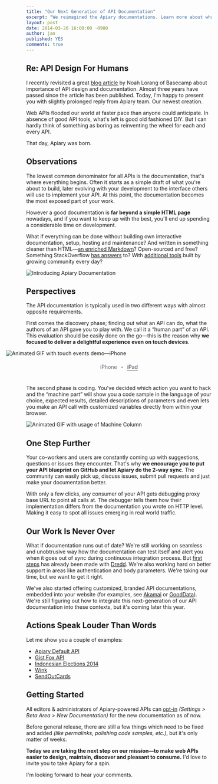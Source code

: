 ```yaml
---
title: "Our Next Generation of API Documentation"
excerpt: "We reimagined the Apiary documentations. Learn more about what's new and what drove our design decisions."
layout: post
date: 2014-03-20 16:00:00 -0900
author: jan
published: YES
comments: true
---
```


## Re: API Design For Humans

I recently revisited a great [blog article](http://37signals.com/svn/posts/3018-api-design-for-humans) by Noah Lorang of Basecamp about importance of API design and documentation. Almost three years have passed since the article has been published. Today, I'm happy to present you with slightly prolonged reply from Apiary team. Our newest creation.

Web APIs flooded our world at faster pace than anyone could anticipate. In absence of good API tools, what's left is good old fashioned DIY. But I can hardly think of something as boring as reinventing the wheel for each and every API.

That day, Apiary was born.


## Observations

The lowest common denominator for all APIs is the documentation, that's where everything begins. Often it starts as a simple draft of what you're about to build, later evolving with your development to the interface others will use to implement your API. At this point, the documentation becomes the most exposed part of your work.

However a good documentation is **far beyond a simple HTML page** nowadays, and if you want to keep up with the best, you'll end up spending a considerable time on development.

What if everything can be done without building own interactive documentation, setup, hosting and maintenance? And written in something cleaner than HTML—[an enriched Markdown](http://apiblueprint.org)? Open-sourced and free? Something StackOverflow [has answers](http://stackoverflow.com/questions/tagged/apiblueprint) to? With [additional tools](http://apiblueprint.org/#tooling) built by growing community every day?

<style>

@media only screen and (min-width: 480px) {
  .centered {
    margin-left: -55px;
  }
}

@media screen and (max-width: 760px) {
  img {
    width: 100%;
    margin-left: 0px !important;
  }
}

</style>

![Introducing Apiary Documentation](https://apiary.a.ssl.fastly.net/assets/blog/images/new-documentation/spin.gif)


## Perspectives

The API documentation is typically used in two different ways with almost opposite requirements.

First comes the discovery phase; finding out what an API can do, what the authors of an API gave you to play with. We call it a “human part” of an API. This evaluation should be easily done on the go—this is the reason why **we focused to deliver a delightful experience even on touch devices**.

<style>

.switcher {
  color: rgba(60, 65, 81, 0.5);
  text-align: center;
  margin-top: 0px;
  margin-bottom: 40px;
}

.switcher span {
  border-bottom: 2px solid rgba(60, 65, 81, 0.5);
  color: rgba(60, 65, 81, 1);
  margin-right: 6px;
  margin-left: 6px;
  cursor: pointer;
}

.switcher span:hover {
  border-bottom: 2px solid rgba(60, 65, 81, 0.8);
}

.switcher span.selected {
  border-bottom: none;
  color: rgba(60, 65, 81, 0.8);
  cursor: default;
}

#iPhoneAnimation,
#iPadAnimation {
  padding-bottom: 20px;
}

.hidden {
  display: none;
}

</style>

<p style="margin-bottom: 0px;">
  <img id="iPhoneAnimation" src="https://apiary.a.ssl.fastly.net/assets/blog/images/new-documentation/iphone.gif" class="centered" alt="Animated GIF with touch events demo—iPhone">
  <img id="iPadAnimation" src="https://apiary.a.ssl.fastly.net/assets/blog/images/new-documentation/ipad.gif" class="centered hidden" alt="Animated GIF with touch events demo—iPad">
</p>

<p class="switcher">
  <span class="selected" id="iPhoneSwitch">iPhone</span> • <span id="iPadSwitch">iPad</span>
</p>

<script>

var iPhoneAnimationElement = document.getElementById('iPhoneAnimation'),
    iPadAnimationElement = document.getElementById('iPadAnimation')
    iPhoneSwitchElement = document.getElementById('iPhoneSwitch')
    iPadSwitchElement = document.getElementById('iPadSwitch')

var hidePhone = function() {
  iPhoneSwitchElement.classList.remove('selected');
  iPhoneAnimationElement.classList.add('hidden');
};

var hidePad = function() {
  iPadSwitchElement.classList.remove('selected');
  iPadAnimationElement.classList.add('hidden');
};

var showPhone = function() {
  hidePad()
  iPhoneAnimationElement.classList.remove('hidden');
  iPhoneSwitchElement.classList.add('selected');
};

var showPad = function() {
  hidePhone()
  iPadAnimationElement.classList.remove('hidden');
  iPadSwitchElement.classList.add('selected');
};

iPhoneSwitchElement.addEventListener('click', showPhone, false);
iPadSwitchElement.addEventListener('click', showPad, false);

</script>

The second phase is coding. You've decided which action you want to hack and the “machine part” will show you a code sample in the language of your choice, expected results, detailed descriptions of parameters and even lets you make an API call with customized variables directly from within your browser.

![Animated GIF with usage of Machine Column](https://apiary.a.ssl.fastly.net/assets/blog/images/new-documentation/console.gif)


## One Step Further

Your co-workers and users are constantly coming up with suggestions, questions or issues they encounter. That's why **we encourage you to put your API blueprint on GitHub and let Apiary do the 2-way sync**. The community can easily pick up, discuss issues, submit pull requests and just make your documentation better.

With only a few clicks, any consumer of your API gets debugging proxy base URL to point all calls at. The debugger tells them how their implementation differs from the documentation you wrote on HTTP level. Making it easy to spot all issues emerging in real world traffic.


## Our Work Is Never Over

What if documentation runs out of date? We're still working on seamless and unobtrusive way how the documentation can test itself and alert you when it goes out of sync during continuous integration process. But [first steps](http://blog.apiary.io/2013/10/17/How-to-test-api-with-api-blueprint-and-dredd/) has already been made with [Dredd](https://github.com/apiaryio/dredd). We're also working hard on better support in areas like authentication and body parameters. We're taking our time, but we want to get it right.

We've also started offering customized, branded API documentations, embedded into your website (for examples, see [Akamai](https://developer.akamai.com/api) or [GoodData](https://developer.gooddata.com/api)). We're still figuring out how to integrate this next-generation of our API documentation into these contexts, but it's coming later this year.


## Actions Speak Louder Than Words

Let me show you a couple of examples:

* [Apiary Default API](http://docs.defaultapi.apiary.io/)
* [Gist Fox API](http://docs.gistfoxapi.apiary.io/?3ColumnDocumentation=1)
* [Indonesian Elections 2014](http://docs.candidateapi.apiary.io/?3ColumnDocumentation=1)
* [Wink](http://docs.wink.apiary.io/?3ColumnDocumentation=1)
* [SendOutCards](http://docs.socapi.apiary.io/?3ColumnDocumentation=1)

## Getting Started

All editors & administrators of Apiary-powered APIs can [opt-in](https://apiary.a.ssl.fastly.net/assets/blog/images/new-documentation/switch.gif) *(Settings > Beta Area > New Documentation)* for the new documentation as of now.

Before general release, there are still a few things which need to be fixed and added *(like permalinks, polishing code samples, etc.)*, but it's only matter of weeks.

**Today we are taking the next step on our mission—to make web APIs easier to design, maintain, discover and pleasant to consume.** I'd love to invite you to take Apiary for a spin.

I'm looking forward to hear your comments.
